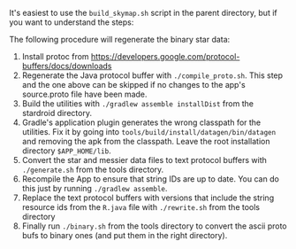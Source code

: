 It's easiest to use the `build_skymap.sh` script in the parent directory, but if you want
to understand the steps:

The following procedure will regenerate the binary star data:
  1.  Install protoc from https://developers.google.com/protocol-buffers/docs/downloads
  1.  Regenerate the Java protocol buffer with `./compile_proto.sh`.  This step and the one above can be skipped if no changes to the app's source.proto file have been made. 
  1.  Build the utilities with `./gradlew assemble installDist` from the stardroid directory.
  1.  Gradle's application plugin generates the wrong classpath for the utilities.  Fix it
  by going into `tools/build/install/datagen/bin/datagen` and removing the apk from the classpath.
  Leave the root installation directory `$APP_HOME/lib`.
  1.  Convert the star and messier data files to text protocol buffers with `./generate.sh` from the tools directory.
  1.  Recompile the App to ensure that string IDs are up to date.  You can do this just by running `./gradlew assemble`.
  1.  Replace the text protocol buffers with versions that include the string resource ids from the `R.java` file with `./rewrite.sh` from the tools directory
  1.  Finally run `./binary.sh` from the tools directory to convert the ascii proto bufs to binary ones (and put them in the right directory).
